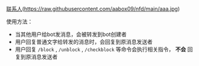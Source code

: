 [联系人](https://raw.githubusercontent.com/aabox09/nfd/main/data/abc.jpg)(https://raw.githubusercontent.com/aabox09/nfd/main/aaa.jpg)

使用方法：

- 当其他用户给bot发消息，会被转发到bot创建者
- 用户回复普通文字给转发的消息时，会回复到原消息发送者
- 用户回复 `/block` ,  `/unblock` ,  `/checkblock` 等命令会执行相关指令， **不会** 回复到原消息发送者

